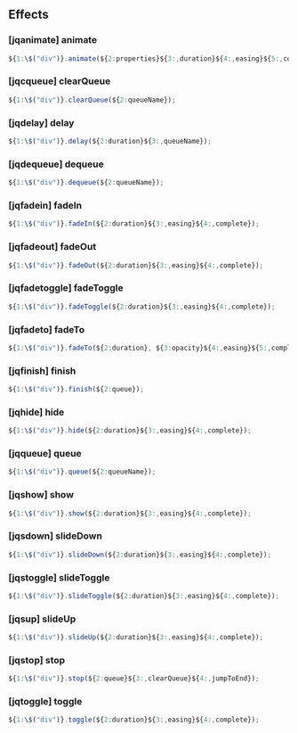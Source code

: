 ## Effects

### [jqanimate] animate

```javascript
${1:\$("div")}.animate(${2:properties}${3:,duration}${4:,easing}${5:,complete});
```

### [jqcqueue] clearQueue

```javascript
${1:\$("div")}.clearQueue(${2:queueName});
```

### [jqdelay] delay

```javascript
${1:\$("div")}.delay(${2:duration}${3:,queueName});
```

### [jqdequeue] dequeue

```javascript
${1:\$("div")}.dequeue(${2:queueName});
```

### [jqfadein] fadeIn

```javascript
${1:\$("div")}.fadeIn(${2:duration}${3:,easing}${4:,complete});
```

### [jqfadeout] fadeOut

```javascript
${1:\$("div")}.fadeOut(${2:duration}${3:,easing}${4:,complete});
```

### [jqfadetoggle] fadeToggle

```javascript
${1:\$("div")}.fadeToggle(${2:duration}${3:,easing}${4:,complete});
```

### [jqfadeto] fadeTo

```javascript
${1:\$("div")}.fadeTo(${2:duration}, ${3:opacity}${4:,easing}${5:,complete});
```

### [jqfinish] finish

```javascript
${1:\$("div")}.finish(${2:queue});
```

### [jqhide] hide

```javascript
${1:\$("div")}.hide(${2:duration}${3:,easing}${4:,complete});
```

### [jqqueue] queue

```javascript
${1:\$("div")}.queue(${2:queueName});
```

### [jqshow] show

```javascript
${1:\$("div")}.show(${2:duration}${3:,easing}${4:,complete});
```

### [jqsdown] slideDown

```javascript
${1:\$("div")}.slideDown(${2:duration}${3:,easing}${4:,complete});
```

### [jqstoggle] slideToggle

```javascript
${1:\$("div")}.slideToggle(${2:duration}${3:,easing}${4:,complete});
```

### [jqsup] slideUp

```javascript
${1:\$("div")}.slideUp(${2:duration}${3:,easing}${4:,complete});
```

### [jqstop] stop

```javascript
${1:\$("div")}.stop(${2:queue}${3:,clearQueue}${4:,jumpToEnd});
```

### [jqtoggle] toggle

```javascript
${1:\$("div")}.toggle(${2:duration}${3:,easing}${4:,complete});
```
